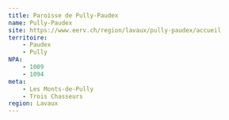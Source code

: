 ```yaml
---
title: Paroisse de Pully-Paudex
name: Pully-Paudex
site: https://www.eerv.ch/region/lavaux/pully-paudex/accueil
territoire:
    - Paudex
    - Pully
NPA:
    - 1009
    - 1094
meta:
    - Les Monts-de-Pully
    - Trois Chasseurs
region: Lavaux
---
```

